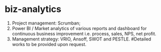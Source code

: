# biz-analytics
1. Project management: Scrumban;
2. Power BI / Market analytics of various reports and dashboard for continuous business improvement i.e. process, sales, NPS, net profit.
3. Management strategy: VRIO, Ansoff, SWOT and PESTLE.
   #Detailed works to be provided upon request.
